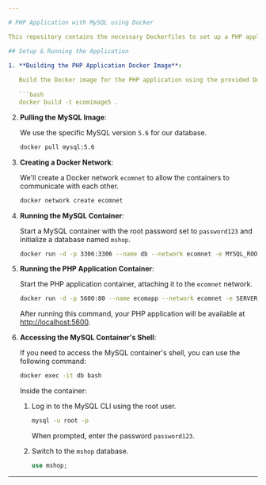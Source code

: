 ```yaml
---

# PHP Application with MySQL using Docker

This repository contains the necessary Dockerfiles to set up a PHP application with a MySQL database. We use a specific MySQL version, `5.6`, and the services can be orchestrated with Docker Compose (though Docker Compose instructions are not provided here).

## Setup & Running the Application

1. **Building the PHP Application Docker Image**:
   
   Build the Docker image for the PHP application using the provided Dockerfile.
   
   ```bash
   docker build -t ecomimage5 .
   ```

2. **Pulling the MySQL Image**:

   We use the specific MySQL version `5.6` for our database.

   ```bash
   docker pull mysql:5.6
   ```

3. **Creating a Docker Network**:

   We'll create a Docker network `ecomnet` to allow the containers to communicate with each other.

   ```bash
   docker network create ecomnet
   ```

4. **Running the MySQL Container**:

   Start a MySQL container with the root password set to `password123` and initialize a database named `mshop`.

   ```bash
   docker run -d -p 3306:3306 --name db --network ecomnet -e MYSQL_ROOT_PASSWORD=password123 -e MYSQL_DATABASE=mshop mysql:5.6
   ```

5. **Running the PHP Application Container**:

   Start the PHP application container, attaching it to the `ecomnet` network.

   ```bash
   docker run -d -p 5600:80 --name ecomapp --network ecomnet -e SERVER_NAME=localhost ecomimage5
   ```

   After running this command, your PHP application will be available at [http://localhost:5600](http://localhost:5600).

6. **Accessing the MySQL Container's Shell**:

   If you need to access the MySQL container's shell, you can use the following command:

   ```bash
   docker exec -it db bash
   ```

   Inside the container:

   1. Log in to the MySQL CLI using the root user.
      ```bash
      mysql -u root -p
      ```

      When prompted, enter the password `password123`.

   2. Switch to the `mshop` database.
      ```sql
      use mshop;
      ```

---
```

